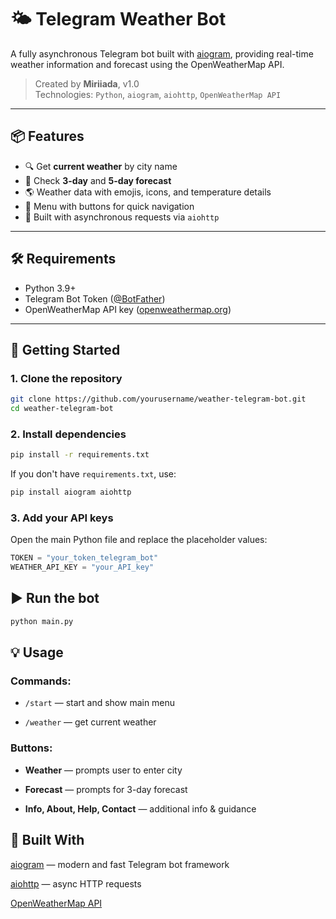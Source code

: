 
# 🌤️ Telegram Weather Bot

A fully asynchronous Telegram bot built with [aiogram](https://github.com/aiogram/aiogram), providing real-time weather information and forecast using the OpenWeatherMap API.

> Created by **Miriiada**, v1.0  
> Technologies: `Python`, `aiogram`, `aiohttp`, `OpenWeatherMap API`

---

## 📦 Features

- 🔍 Get **current weather** by city name
- 📅 Check **3-day** and **5-day forecast**
- 🌎 Weather data with emojis, icons, and temperature details
- 🔘 Menu with buttons for quick navigation
- 📡 Built with asynchronous requests via `aiohttp`

---

## 🛠 Requirements

- Python 3.9+
- Telegram Bot Token ([@BotFather](https://t.me/BotFather))
- OpenWeatherMap API key ([openweathermap.org](https://openweathermap.org/api))

---

## 🚀 Getting Started

### 1. Clone the repository

```bash
git clone https://github.com/yourusername/weather-telegram-bot.git
cd weather-telegram-bot
```
### 2. Install dependencies
```bash
pip install -r requirements.txt
```
If you don't have `requirements.txt`, use:
```bash
pip install aiogram aiohttp
```
### 3. Add your API keys
Open the main Python file and replace the placeholder values:

```python
TOKEN = "your_token_telegram_bot"
WEATHER_API_KEY = "your_API_key"
```
## ▶️ Run the bot
```bash
python main.py
```
## 💡 Usage
### Commands:
- `/start` — start and show main menu

- `/weather` <city> — get current weather

### Buttons:
- **Weather** — prompts user to enter city

- **Forecast** — prompts for 3-day forecast

- **Info, About, Help, Contact** — additional info & guidance

## 🤖 Built With

[aiogram](https://github.com/aiogram/aiogram) — modern and fast Telegram bot framework

[aiohttp](https://pypi.org/project/aiohttp/) — async HTTP requests

[OpenWeatherMap API](https://openweathermap.org/api)
